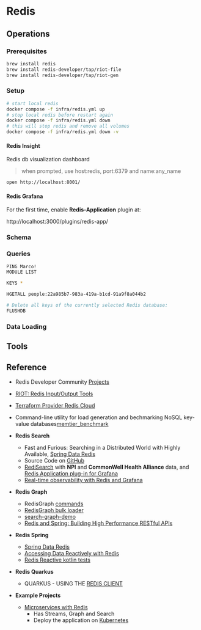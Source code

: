 # Redis

## Operations

### Prerequisites

```bash
brew install redis
brew install redis-developer/tap/riot-file
brew install redis-developer/tap/riot-gen
```

### Setup

```bash
# start local redis
docker compose -f infra/redis.yml up
# stop local redis before restart again
docker compose -f infra/redis.yml down
# this will stop redis and remove all volumes
docker compose -f infra/redis.yml down -v 
```

#### Redis Insight

Redis db visualization dashboard

> when prompted, use host:redis, port:6379 and name:any_name

```bash
open http://localhost:8001/
```

#### Redis Grafana

For the first time, enable **Redis-Application** plugin at:

http://localhost:3000/plugins/redis-app/

### Schema

### Queries

```bash
PING Marco!
MODULE LIST

KEYS *

HGETALL people:22a985b7-983a-419a-b1cd-91a9f8a044b2

# Delete all keys of the currently selected Redis database:
FLUSHDB
```

### Data Loading

## Tools

## Reference
- Redis Developer Community [Projects](https://github.com/redis-developer)
- [RIOT: Redis Input/Output Tools](https://github.com/redis-developer/riot)
- [Terraform Provider Redis Cloud](https://github.com/RedisLabs/terraform-provider-rediscloud)
- Command-line utility for load generation and bechmarking NoSQL key-value databases[memtier_benchmark](https://github.com/RedisLabs/memtier_benchmark)

- **Redis Search**
    - Fast and Furious: Searching in a Distributed World with Highly Available, [Spring Data Redis](https://www.youtube.com/watch?v=QZdUXrzdxos)
    - Source Code on [GitHub](https://github.com/Redislabs-Solution-Architects/rediscogs)
    - [RediSearch](https://volkovlabs.com/i-taught-my-wife-how-to-use-redisearch-2-0-77d6f32660df) with **NPI** and **CommonWell Health Alliance** data, and  [Redis Application plug-in for Grafana](https://grafana.com/grafana/plugins/redis-datasource/)
    - [Real-time observability with Redis and Grafana](https://docs.google.com/presentation/d/1dt4lduof6qIZF1dJ8Sv4_sCjKYHBY_a5ODAVQSEANgE/edit#slide=id.g9bf045ab42_0_40)

- **Redis Graph**
    - RedisGraph [commands](https://oss.redislabs.com/redisgraph/commands/)
    - [RedisGraph bulk loader](https://github.com/RedisGraph/redisgraph-bulk-loader)
    - [search-graph-demo](https://github.com/stockholmux/conf19-search-graph-demo)
    - [Redis and Spring: Building High Performance RESTful APIs](https://github.com/wilvdb/redi2read/blob/main/src/main/kotlin/com/redislabs/edu/redi2read/services/RecommendationService.kt)
    
- **Redis Spring**
    - [Spring Data Redis](https://docs.spring.io/spring-data/redis/docs/2.5.2/reference/html/#why-spring-redis)
    - [Accessing Data Reactively with Redis](https://spring.io/guides/gs/spring-data-reactive-redis/)
    - [Redis Reactive kotlin tests](https://github.com/spring-projects/spring-data-redis/blob/main/src/test/kotlin/org/springframework/data/redis/core/ReactiveHashOperationsExtensionsUnitTests.kt)
    
- **Redis Quarkus**
    - QUARKUS - USING THE [REDIS CLIENT](https://quarkus.io/guides/redis)

- **Example Projects**
    - [Microservices with Redis](https://github.com/redis-developer/redis-microservices-demo)
        - Has Streams, Graph and Search
        - Deploy the application on [Kubernetes](https://github.com/redis-developer/redis-microservices-demo/tree/master/kubernetes)
